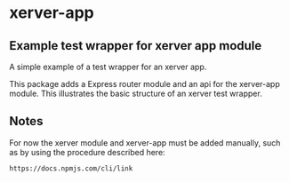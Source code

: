 # xerver-app
## Example test wrapper for xerver app module
A simple example of a test wrapper for an xerver app.  

This package adds a Express router module and an api for the xerver-app module.  This illustrates the basic structure of an xerver test wrapper.

## Notes
For now the xerver module and xerver-app must be added manually, such as by using the procedure described here:
```
https://docs.npmjs.com/cli/link
```
